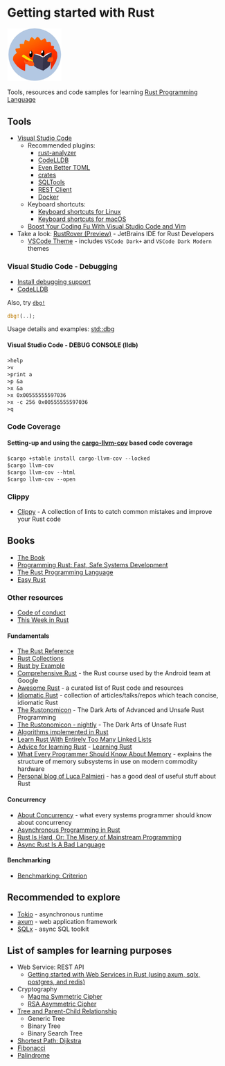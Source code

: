 # Getting started with Rust

<img src="learn-rust.jpeg" style="width: 25%" alt="ferris-learner">  

Tools, resources and code samples for learning [Rust Programming Language](https://www.rust-lang.org/)

## Tools

- [Visual Studio Code](https://code.visualstudio.com/docs/languages/rust)
  - Recommended plugins:
    - [rust-analyzer](https://marketplace.visualstudio.com/items?itemName=rust-lang.rust-analyzer)
    - [CodeLLDB](https://marketplace.visualstudio.com/items?itemName=vadimcn.vscode-lldb)
    - [Even Better TOML](https://marketplace.visualstudio.com/items?itemName=tamasfe.even-better-toml)
    - [crates](https://marketplace.visualstudio.com/items?itemName=serayuzgur.crates)
    - [SQLTools](https://marketplace.visualstudio.com/items?itemName=mtxr.sqltools)
    - [REST Client](https://marketplace.visualstudio.com/items?itemName=humao.rest-client)
    - [Docker](https://marketplace.visualstudio.com/items?itemName=ms-azuretools.vscode-docker)
  - Keyboard shortcuts:
    - [Keyboard shortcuts for Linux](https://code.visualstudio.com/shortcuts/keyboard-shortcuts-linux.pdf)
    - [Keyboard shortcuts for macOS](https://code.visualstudio.com/shortcuts/keyboard-shortcuts-macos.pdf)
  - [Boost Your Coding Fu With Visual Studio Code and Vim](https://www.barbarianmeetscoding.com/blog/boost-your-coding-fu-with-vscode-and-vim)
- Take a look: [RustRover (Preview)](https://www.jetbrains.com/rust/) - JetBrains IDE for Rust Developers
  - [VSCode Theme](https://plugins.jetbrains.com/plugin/19177-vscode-theme) - includes `VSCode Dark+` and `VSCode Dark Modern` themes

### Visual Studio Code - Debugging

- [Install debugging support](https://code.visualstudio.com/docs/languages/rust#_debugging)
- [CodeLLDB](https://marketplace.visualstudio.com/items?itemName=vadimcn.vscode-lldb)

Also, try [`dbg!`](https://doc.rust-lang.org/std/macro.dbg.html)

```rust
dbg!(..);
```

Usage details and examples: [std::dbg](https://doc.rust-lang.org/std/macro.dbg.html)

#### Visual Studio Code - DEBUG CONSOLE (lldb)

```text
>help
>v
>print a
>p &a
>x &a
>x 0x00555555597036
>x -c 256 0x00555555597036
>q
```

### Code Coverage

#### Setting-up and using the [cargo-llvm-cov](https://github.com/taiki-e/cargo-llvm-cov) based code coverage

```text
$cargo +stable install cargo-llvm-cov --locked
$cargo llvm-cov
$cargo llvm-cov --html
$cargo llvm-cov --open 
```

### Clippy

- [Clippy](https://github.com/rust-lang/rust-clippy) - A collection of lints to catch common mistakes and improve your Rust code

## Books

- [The Book](https://doc.rust-lang.org/book)
- [Programming Rust: Fast, Safe Systems Development](https://www.amazon.com/Programming-Rust-Fast-Systems-Development/dp/1492052590)
- [The Rust Programming Language](https://www.cs.brandeis.edu/~cs146a/rust/doc-02-21-2015/book/README.html)
- [Easy Rust](https://dhghomon.github.io/easy_rust/)
  
### Other resources

- [Code of conduct](https://www.rust-lang.org/policies/code-of-conduct)
- [This Week in Rust](https://this-week-in-rust.org/)

#### Fundamentals

- [The Rust Reference](https://doc.rust-lang.org/reference)
- [Rust Collections](https://doc.rust-lang.org/std/collections)
- [Rust by Example](https://doc.rust-lang.org/rust-by-example/index.html)
- [Comprehensive Rust](https://github.com/google/comprehensive-rust) - the Rust course used by the Android team at Google
- [Awesome Rust](https://github.com/rust-unofficial/awesome-rust) - a curated list of Rust code and resources
- [Idiomatic Rust](https://github.com/mre/idiomatic-rust) - collection of articles/talks/repos which teach concise, idiomatic Rust
- [The Rustonomicon](https://github.com/rust-lang/nomicon) - The Dark Arts of Advanced and Unsafe Rust Programming
- [The Rustonomicon - nightly](https://doc.rust-lang.org/nightly/nomicon/) - The Dark Arts of Unsafe Rust
- [Algorithms implemented in Rust](https://github.com/TheAlgorithms/Rust)
- [Learn Rust With Entirely Too Many Linked Lists](https://rust-unofficial.github.io/too-many-lists/)
- [Advice for learning Rust](https://github.com/QuineDot/rust-learning) - [Learning Rust](https://quinedot.github.io/rust-learning/)
- [What Every Programmer Should Know About Memory](https://people.freebsd.org/~lstewart/articles/cpumemory.pdf) - explains the structure of memory subsystems in use on modern commodity hardware
- [Personal blog of Luca Palmieri](https://www.lpalmieri.com/) - has a good deal of useful stuff about Rust

#### Concurrency

- [About Concurrency](https://assets.bitbashing.io/papers/concurrency-primer.pdf) - what every systems programmer should know about concurrency
- [Asynchronous Programming in Rust](https://rust-lang.github.io/async-book/)
- [Rust Is Hard, Or: The Misery of Mainstream Programming](https://hirrolot.github.io/posts/rust-is-hard-or-the-misery-of-mainstream-programming.html)
- [Async Rust Is A Bad Language](https://bitbashing.io/async-rust.html)

#### Benchmarking

- [Benchmarking: Criterion](https://bheisler.github.io/criterion.rs/book/)

## Recommended to explore

- [Tokio](https://tokio.rs/) - asynchronous runtime
- [axum](https://github.com/tokio-rs/axum) - web application framework
- [SQLx](https://github.com/launchbadge/sqlx) - async SQL toolkit

## List of samples for learning purposes

- Web Service: REST API
  - [Getting started with Web Services in Rust (using axum, sqlx, postgres, and redis)](https://github.com/sheroz/axum-web)
- Cryptography
  - [Magma Symmetric Cipher](https://github.com/sheroz/magma)
  - [RSA Asymmetric Cipher](https://github.com/sheroz/rsa)
- [Tree and Parent-Child Relationship](https://github.com/sheroz/tree-samples-rs)
  - Generic Tree
  - Binary Tree
  - Binary Search Tree
- [Shortest Path: Dijkstra](https://github.com/sheroz/shortest_path)
- [Fibonacci](https://github.com/sheroz/fibonacci)
- [Palindrome](https://github.com/sheroz/palindrome)
  